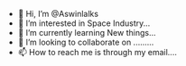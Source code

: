 - 👋 Hi, I’m @Aswinlalks
- 👀 I’m interested in Space Industry...
- 🌱 I’m currently learning New things...
- 💞️ I’m looking to collaborate on .........
- 📫 How to reach me is through my email....

<!---
Aswinlalks/Aswinlalks is a ✨ special ✨ repository because its `README.md` (this file) appears on your GitHub profile.
You can click the Preview link to take a look at your changes.
--->
